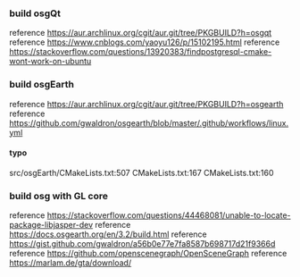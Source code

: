### build osgQt
reference https://aur.archlinux.org/cgit/aur.git/tree/PKGBUILD?h=osgqt
reference https://www.cnblogs.com/yaoyu126/p/15102195.html
reference https://stackoverflow.com/questions/13920383/findpostgresql-cmake-wont-work-on-ubuntu

### build osgEarth
reference https://aur.archlinux.org/cgit/aur.git/tree/PKGBUILD?h=osgearth
reference https://github.com/gwaldron/osgearth/blob/master/.github/workflows/linux.yml
#### typo
src/osgEarth/CMakeLists.txt:507
CMakeLists.txt:167
CMakeLists.txt:160

### build osg with GL core
reference https://stackoverflow.com/questions/44468081/unable-to-locate-package-libjasper-dev
reference https://docs.osgearth.org/en/3.2/build.html
reference https://gist.github.com/gwaldron/a56b0e77e7fa8587b698717d21f9366d
reference https://github.com/openscenegraph/OpenSceneGraph
reference https://marlam.de/gta/download/